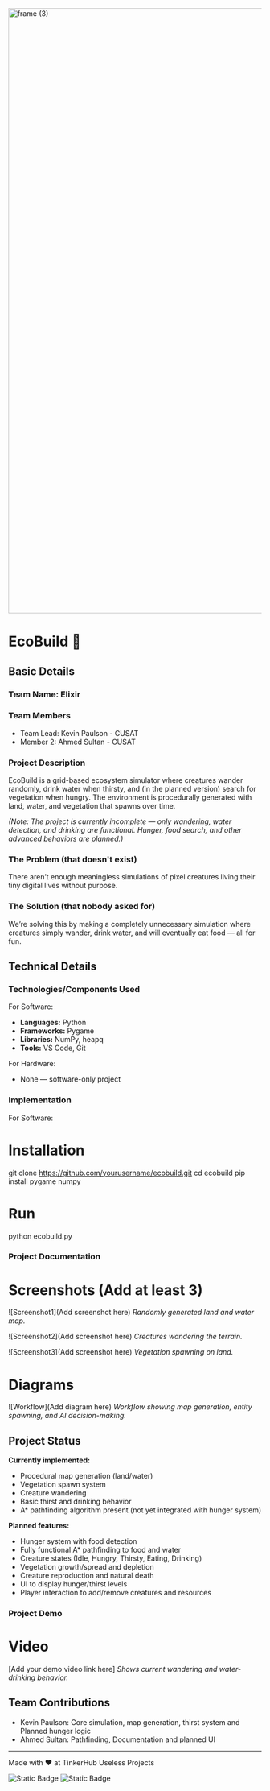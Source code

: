 <img width="3188" height="1202" alt="frame (3)" src="https://github.com/user-attachments/assets/517ad8e9-ad22-457d-9538-a9e62d137cd7" />

# EcoBuild 🎯

## Basic Details
### Team Name: Elixir

### Team Members
- Team Lead: Kevin Paulson - CUSAT
- Member 2: Ahmed Sultan - CUSAT

### Project Description
EcoBuild is a grid-based ecosystem simulator where creatures wander randomly, drink water when thirsty, and (in the planned version) search for vegetation when hungry. The environment is procedurally generated with land, water, and vegetation that spawns over time.

*(Note: The project is currently incomplete — only wandering, water detection, and drinking are functional. Hunger, food search, and other advanced behaviors are planned.)*

### The Problem (that doesn't exist)
There aren’t enough meaningless simulations of pixel creatures living their tiny digital lives without purpose.

### The Solution (that nobody asked for)
We’re solving this by making a completely unnecessary simulation where creatures simply wander, drink water, and will eventually eat food — all for fun.

## Technical Details
### Technologies/Components Used
For Software:
- **Languages:** Python
- **Frameworks:** Pygame
- **Libraries:** NumPy, heapq
- **Tools:** VS Code, Git

For Hardware:
- None — software-only project

### Implementation
For Software:
# Installation
git clone https://github.com/yourusername/ecobuild.git
cd ecobuild
pip install pygame numpy

# Run
python ecobuild.py

### Project Documentation

# Screenshots (Add at least 3)
![Screenshot1](Add screenshot here)
*Randomly generated land and water map.*

![Screenshot2](Add screenshot here)
*Creatures wandering the terrain.*

![Screenshot3](Add screenshot here)
*Vegetation spawning on land.*

# Diagrams
![Workflow](Add diagram here)
*Workflow showing map generation, entity spawning, and AI decision-making.*

## Project Status
**Currently implemented:**
- Procedural map generation (land/water)
- Vegetation spawn system
- Creature wandering
- Basic thirst and drinking behavior
- A* pathfinding algorithm present (not yet integrated with hunger system)

**Planned features:**
- Hunger system with food detection
- Fully functional A* pathfinding to food and water
- Creature states (Idle, Hungry, Thirsty, Eating, Drinking)
- Vegetation growth/spread and depletion
- Creature reproduction and natural death
- UI to display hunger/thirst levels
- Player interaction to add/remove creatures and resources

### Project Demo
# Video
[Add your demo video link here]
*Shows current wandering and water-drinking behavior.*

## Team Contributions
- Kevin Paulson: Core simulation, map generation, thirst system and Planned hunger logic
- Ahmed Sultan: Pathfinding, Documentation and planned UI

---
Made with ❤️ at TinkerHub Useless Projects

![Static Badge](https://img.shields.io/badge/TinkerHub-24?color=%23000000&link=https%3A%2F%2Fwww.tinkerhub.org%2F)
![Static Badge](https://img.shields.io/badge/UselessProjects--25-25?link=https%3A%2F%2Fwww.tinkerhub.org%2Fevents%2FQ2Q1TQKX6Q%2FUseless%2520Projects)
